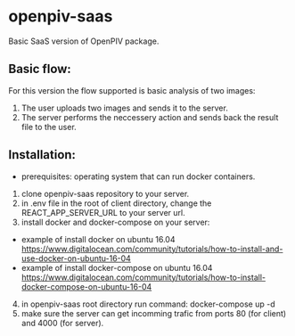 # openpiv-saas

Basic SaaS version of OpenPIV package.

## Basic flow:
For this version the flow supported is basic analysis of two images:
1. The user uploads two images and sends it to the server.
2. The server performs the neccessery action and sends back the result file to the user.

## Installation:
* prerequisites: operating system that can run docker containers.
1. clone openpiv-saas repository to your server.
2. in .env file in the root of client directory, change the REACT_APP_SERVER_URL to your server url.
3. install docker and docker-compose on your server:
  - example of install docker on ubuntu 16.04 https://www.digitalocean.com/community/tutorials/how-to-install-and-use-docker-on-ubuntu-16-04
  -  example of install docker-compose on ubuntu 16.04 https://www.digitalocean.com/community/tutorials/how-to-install-docker-compose-on-ubuntu-16-04
4. in openpiv-saas root directory run command: docker-compose up -d
5. make sure the server can get incomming trafic from ports 80 (for client) and 4000 (for server).
